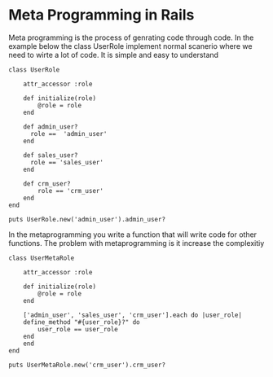 # Meta Programming in Rails
Meta programming is the process of genrating code through code. In the example below the class UserRole implement normal scanerio where we need to wirte a lot of code. It is simple and easy to understand
```
class UserRole

	attr_accessor :role
	
	def initialize(role)
		@role = role
	end
	
	def admin_user?
	  role ==  'admin_user'
	end

	def sales_user?
	  role == 'sales_user'
	end

	def crm_user?
	    role == 'crm_user'
	end
end

puts UserRole.new('admin_user').admin_user?
```
In the metaprogramming you write a function that will write code for other functions. The problem with metaprogramming is it increase the complexitiy
```
class UserMetaRole

	attr_accessor :role
	
	def initialize(role)
		@role = role
	end
	
	['admin_user', 'sales_user', 'crm_user'].each do |user_role|
    define_method "#{user_role}?" do
        user_role == user_role
    end
	end
end

puts UserMetaRole.new('crm_user').crm_user?
```

